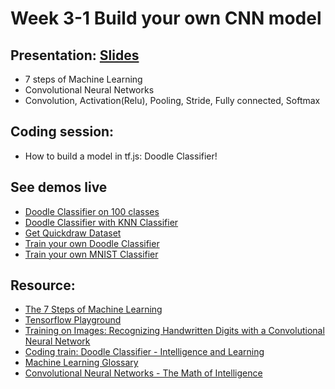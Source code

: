 # Week 3-1 Build your own CNN model

## Presentation: [Slides](https://docs.google.com/presentation/d/1YulUXpmTYr7NHLDPEP56eKYwneA53y9glgx6ZZ97fBM/edit?usp=sharing)
- 7 steps of Machine Learning
- Convolutional Neural Networks
- Convolution, Activation(Relu), Pooling, Stride, Fully connected, Softmax 

## Coding session:
- How to build a model in tf.js: Doodle Classifier!

## See demos live
- [Doodle Classifier on 100 classes](https://yining1023.github.io/machine-learning-for-the-web/week3-1-doodleclassifier/DoodleClassifier100/)
- [Doodle Classifier with KNN Classifier](https://yining1023.github.io/machine-learning-for-the-web/week3-1-doodleclassifier/DoodleClassifier_KNN/)
- [Get Quickdraw Dataset](https://yining1023.github.io/machine-learning-for-the-web/week3-1-doodleclassifier/GetQuickdrawData/)
- [Train your own Doodle Classifier](https://yining1023.github.io/machine-learning-for-the-web/week3-1-doodleclassifier/TrainDoodleClassifier)
- [Train your own MNIST Classifier](https://yining1023.github.io/machine-learning-for-the-web/week3-1-doodleclassifier/TrainMNIST)

## Resource:
- [The 7 Steps of Machine Learning](https://youtu.be/nKW8Ndu7Mjw)
- [Tensorflow Playground](https://playground.tensorflow.org)
- [Training on Images: Recognizing Handwritten Digits with a Convolutional Neural Network](https://js.tensorflow.org/tutorials/mnist.html)
- [Coding train: Doodle Classifier - Intelligence and Learning](https://www.youtube.com/watch?v=pqY_Tn2SIVA&list=PLRqwX-V7Uu6Zs14zKVuTuit6jApJgoYZQ)
- [Machine Learning Glossary](https://developers.google.com/machine-learning/glossary)
- [Convolutional Neural Networks - The Math of Intelligence](https://youtu.be/FTr3n7uBIuE)
